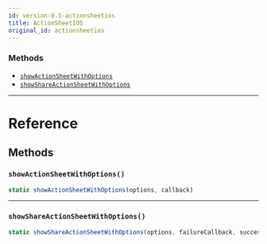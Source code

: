 ```yaml
---
id: version-0.5-actionsheetios
title: ActionSheetIOS
original_id: actionsheetios
---
```




### Methods

- [`showActionSheetWithOptions`](actionsheetios.md#showactionsheetwithoptions)
- [`showShareActionSheetWithOptions`](actionsheetios.md#showshareactionsheetwithoptions)




---

# Reference

## Methods

### `showActionSheetWithOptions()`

```javascript
static showActionSheetWithOptions(options, callback)
```



---

### `showShareActionSheetWithOptions()`

```javascript
static showShareActionSheetWithOptions(options, failureCallback, successCallback)
```



